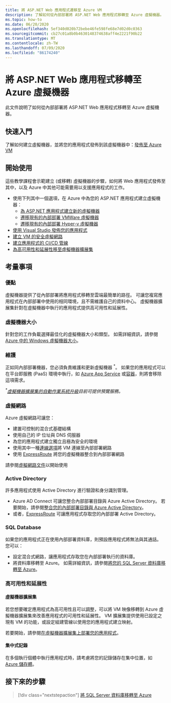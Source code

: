 ```yaml
---
title: 將 ASP.NET Web 應用程式遷移至 Azure VM
description: 了解如何從內部部署將 ASP.NET Web 應用程式移轉至 Azure 虛擬機器。
ms.topic: how-to
ms.date: 06/20/2020
ms.openlocfilehash: 5ef340d020b72bebe46fe598fe68e7d02d0c0363
ms.sourcegitcommit: cb27c01a8b0b4630148374638aff4e2221f90b22
ms.translationtype: MT
ms.contentlocale: zh-TW
ms.lasthandoff: 07/09/2020
ms.locfileid: "86174240"
---
```

# <a name="migrate-an-aspnet-web-application-to-an-azure-virtual-machine"></a>將 ASP.NET Web 應用程式移轉至 Azure 虛擬機器

此文件說明了如何從內部部署將 ASP.NET Web 應用程式移轉至 Azure 虛擬機器。

## <a name="quickstart"></a>快速入門

了解如何建立虛擬機器，並將您的應用程式發佈到該虛擬機器中：[發佈至 Azure VM](https://tutorials.visualstudio.com/aspnet-vm/intro)

## <a name="get-started"></a>開始使用

這些教學課程會示範建立 (或移轉) 虛擬機器的步驟，如何將 Web 應用程式發佈至其中，以及 Azure 中其他可能需要用以支援應用程式的工作。

- 使用下列其中一個選項，在 Azure 中為您的 ASP.NET 應用程式建立虛擬機器：
  - [為 ASP.NET 應用程式建立新的虛擬機器](https://go.microsoft.com/fwlink/?linkid=863237)
  - [遷移現有的內部部署 VMWare 虛擬機器](/azure/migrate/tutorial-migrate-vmware)
  - [遷移現有的內部部署 Hyper-v 虛擬機器](/azure/migrate/tutorial-migrate-hyper-v)
- [使用 Visual Studio 發佈您的應用程式](https://go.microsoft.com/fwlink/?linkid=863240)
- [建立 VM 的安全虛擬網路](/azure/virtual-network/virtual-network-get-started-vnet-subnet)
- [建立應用程式的 CI/CD 管線](/vsts/build-release/apps/cd/deploy-webdeploy-iis-deploygroups)
- [為高可用性和延展性移至虛擬機器擴展集](/azure/virtual-machine-scale-sets/virtual-machine-scale-sets-deploy-app)

## <a name="considerations"></a>考量事項

### <a name="benefits"></a>優點

虛擬機器提供了從內部部署將應用程式移轉至雲端最簡單的路徑。 可讓您複寫應用程式在內部部署中使用的相同環境，且不需維護自己的資料中心。 虛擬機器擴展集針對在虛擬機器中執行的應用程式提供高可用性和延展性。

### <a name="virtual-machine-size"></a>虛擬機器大小

針對您的工作負載選擇最佳化的虛擬機器大小和類型。 如需詳細資訊，請參閱[Azure 中的 Windows 虛擬機器大小](/azure/virtual-machines/windows/sizes)。

### <a name="maintenance"></a>維護

正如同內部部署機器，您必須負責維護和更新虛擬機器 <sup>&#42;</sup>。 如果您的應用程式可以在平台即服務 (PaaS) 環境中執行，如 [Azure App Service](/azure/app-service/) 或[容器](/azure/app-service/containers/)，則將會移除這項需求。

*<sup>&#42;</sup>[虛擬機器擴展集的自動作業系統升級](/azure/virtual-machine-scale-sets/virtual-machine-scale-sets-automatic-upgrade)目前可提供預覽服務。*

### <a name="virtual-networks"></a>虛擬網路

Azure 虛擬網路可讓您：

- 建置可控制的混合式基礎結構
- 使用自己的 IP 位址與 DNS 伺服器
- 為您的應用程式建立獨立且極為安全的環境
- 使用其中一種[連線選項](/azure/vpn-gateway/vpn-gateway-about-vpngateways#s2smulti)將 VM 連線至內部部署網路
- 使用 [ExpressRoute](https://azure.microsoft.com/services/expressroute/) 將您的虛擬機器整合到內部部署網路

請參閱[虛擬網路文件](/azure/virtual-network/)以開始使用

### <a name="active-directory"></a>Active Directory
許多應用程式使用 Active Directory 進行驗證和身分識別管理。

- Azure AD Connect 可讓您整合內部部署目錄與 Azure Active Directory。 若要開始，請參閱[整合您的內部部署目錄與 Azure Active Directory](/azure/active-directory/connect/active-directory-aadconnect)。
- 或者，[ExpressRoute](https://azure.microsoft.com/services/expressroute/) 可讓應用程式存取您的內部部署 Active Directory。

### <a name="sql-databases"></a>SQL Database

如果您的應用程式正在使用內部部署資料庫，則預設應用程式將無法與其通話。 您可以：

- 設定混合式網路，讓應用程式存取您在內部部署執行的資料庫。
- 將資料庫移轉至 Azure。 如需詳細資訊，請參閱[將您的 SQL Server 資料庫移轉至 Azure](sql.md)。

### <a name="high-availability-and-scalability"></a>高可用性和延展性

#### <a name="virtual-machine-scale-sets"></a>虛擬機器擴展集
若您想要確定應用程式為高可用性且可以調整，可以將 VM 映像移轉到 Azure 虛擬機器擴展集來改善應用程式的可用性和延展性。 VM 擴展集提供使用已設定之現有 VM 的功能，或設定組建管線以使用您的應用程式建立映射。

若要開始，請參閱[在虛擬機器擴展集上部署您的應用程式](/azure/virtual-machine-scale-sets/virtual-machine-scale-sets-deploy-app)。

#### <a name="centralized-logging"></a>集中式記錄
在多個執行個體中執行應用程式時，請考慮將您的記錄儲存在集中位置，如 [Azure 儲存體](/azure/storage/)。

## <a name="next-steps"></a>接下來的步驟

> [!div class="nextstepaction"]
> [將 SQL Server 資料庫移轉至 Azure](sql.md)
